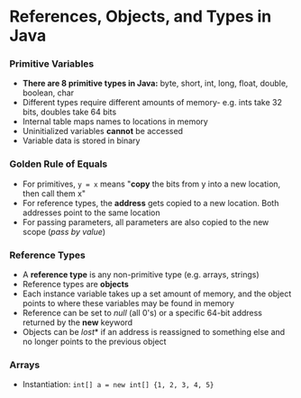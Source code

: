 # References, Objects, and Types in Java


### Primitive Variables
 - **There are 8 primitive types in Java:** byte, short, int, long, float, double, boolean, char
 - Different types require different amounts of memory- e.g. ints take 32 bits, doubles take 64 bits
 - Internal table maps names to locations in memory
 - Uninitialized variables **cannot** be accessed
 - Variable data is stored in binary

### Golden Rule of Equals
 - For primitives, `y = x` means "**copy** the bits from y into a new location, then call them x"
 - For reference types, the **address** gets copied to a new location. Both addresses point to the same location
 - For passing parameters, all parameters are also copied to the new scope (*pass by value*)

### Reference Types
 - A **reference type** is any non-primitive type (e.g. arrays, strings)
 - Reference types are **objects**
 - Each instance variable takes up a set amount of memory, and the object points to where these variables may be found in memory
 - Reference can be set to *null* (all 0's) or a specific 64-bit address returned by the **new** keyword
 - Objects can be *lost** if an address is reassigned to something else and no longer points to the previous object

### Arrays
 - Instantiation: `int[] a = new int[] {1, 2, 3, 4, 5}` 